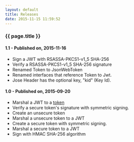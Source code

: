 ```yaml
---
layout: default
title: Releases
date: 2015-11-15 11:59:52
---
```


### {{ page.title }} ###

#### 1.1 - Published on, 2015-11-16 ####
 - Sign a JWT with RSASSA-PKCS1-v1_5 SHA-256
 - Verify a RSASSA-PKCS1-v1_5 SHA-256 signature
 - Renamed Token to JsonWebToken
 - Renamed interfaces that reference Token to Jwt.
 - Jose Header has the optional key, "kid" (Key Id).

#### 1.0 - Published on, 2015-09-20 ####
 - Marshal a JWT to a [token](https://github.com/RootServices/jwt/blob/development/src/main/java/org/rootservices/jwt/entity/jwt/Token.java)
 - Verify a secure token's signature with symmetric signing.
 - Create an unsecure token
 - Marshal a unsecure token to a JWT
 - Create a secure token with symmetric signing.
 - Marshal a secure token to a JWT
 - Sign with HMAC SHA-256 algorithm